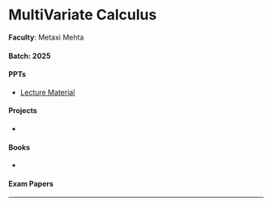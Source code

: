 # MultiVariate Calculus

**Faculty**: Metaxi Mehta

#### Batch: 2025

#### PPTs

- [Lecture Material](https://drive.google.com/drive/folders/1o22YajMFskpxdzH8jr4eRzrm0QPHvTq1?usp=sharing)

#### Projects

- 

#### Books

- 

#### Exam Papers

---

